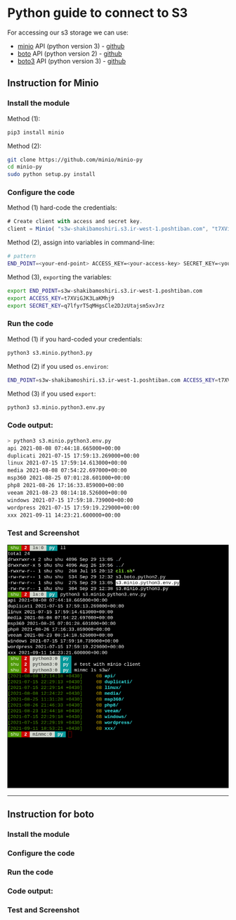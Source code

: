 # Python guide to connect to S3 

For accessing our s3 storage we can use:  
 - [minio](https://docs.min.io/docs/python-client-quickstart-guide.html) API (python version 3) - [github](https://github.com/minio/minio-py)  
 - [boto](http://boto.cloudhackers.com/en/latest/s3_tut.html) API (python version 2) - [github](https://github.com/boto/boto)  
 - [boto3](https://boto3.amazonaws.com/v1/documentation/api/latest/index.html) API (python version 3) - [github](https://github.com/boto/boto3)  


## Instruction for Minio

### Install the module

Method (1):  

```bash
pip3 install minio
```

Method (2):  

```bash
git clone https://github.com/minio/minio-py
cd minio-py
sudo python setup.py install
```
### Configure the code

Method (1) hard-code the credentials:  

```js
# Create client with access and secret key.
client = Minio( "s3w-shakibamoshiri.s3.ir-west-1.poshtiban.com", "t7XViGJK3LaKMhj9", "q7lfyrT5qMHgsCle2DJzUtajsm5xvJrz")
```

Method (2), assign into variables in command-line:  

```bash
# pattern
END_POINT=<your-end-point> ACCESS_KEY=<your-access-key> SECRET_KEY=<your-secret-key> python3 your-file.py
```

Method (3), `export`ing the variables:  

```bash
export END_POINT=s3w-shakibamoshiri.s3.ir-west-1.poshtiban.com
export ACCESS_KEY=t7XViGJK3LaKMhj9
export SECRET_KEY=q7lfyrT5qMHgsCle2DJzUtajsm5xvJrz
```

### Run the code

Method (1) if you hard-coded your credentials:  

```bash
python3 s3.minio.python3.py
```

Method (2) if you used `os.environ`:  

```bash
END_POINT=s3w-shakibamoshiri.s3.ir-west-1.poshtiban.com ACCESS_KEY=t7XViGJK3LaKMhj9 SECRET_KEY=q7lfyrT5qMHgsCle2DJzUtajsm5xvJrz python3 s3.minio.python3.env.py
```

Method (3) if you used `export`:  

```bash
python3 s3.minio.python3.env.py
```

### Code output:

```bash
> python3 s3.minio.python3.env.py
api 2021-08-08 07:44:18.665000+00:00
duplicati 2021-07-15 17:59:13.269000+00:00
linux 2021-07-15 17:59:14.613000+00:00
media 2021-08-08 07:54:22.697000+00:00
msp360 2021-08-25 07:01:28.601000+00:00
php8 2021-08-26 17:16:33.859000+00:00
veeam 2021-08-23 08:14:18.526000+00:00
windows 2021-07-15 17:59:18.739000+00:00
wordpress 2021-07-15 17:59:19.229000+00:00
xxx 2021-09-11 14:23:21.600000+00:00
```

### Test and Screenshot 

![s3.minio.python3.env.py](./s3.minio.python3.env.py.png)


---

## Instruction for boto


### Install the module
### Configure the code
### Run the code
### Code output:
### Test and Screenshot 
